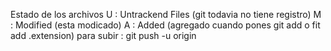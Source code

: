 Estado de los archivos 
U : Untrackend Files (git todavia no tiene registro) 
M : Modified (esta modicado) 
A : Added (agregado cuando pones git add o fit add .extension) 
para subir : git push -u origin

